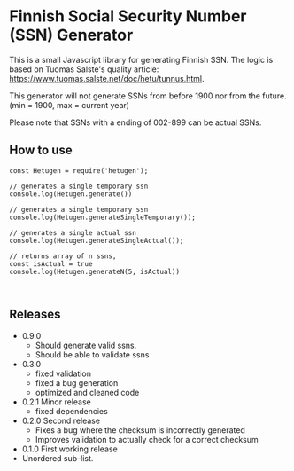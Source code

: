 # Finnish Social Security Number (SSN) Generator

This is a small Javascript library for generating Finnish SSN. The logic is based on Tuomas Salste's quality article: https://www.tuomas.salste.net/doc/hetu/tunnus.html.

This generator will not generate SSNs from before 1900 nor from the future. 
(min = 1900, max = current year)

Please note that SSNs with a ending of 002-899 can be actual SSNs. 

## How to use


```
const Hetugen = require('hetugen');

// generates a single temporary ssn
console.log(Hetugen.generate())

// generates a single temporary ssn
console.log(Hetugen.generateSingleTemporary());

// generates a single actual ssn
console.log(Hetugen.generateSingleActual());

// returns array of n ssns, 
const isActual = true
console.log(Hetugen.generateN(5, isActual))



```


## Releases
  * 0.9.0 
      - Should generate valid ssns.
      - Should be able to validate ssns
  * 0.3.0 
      - fixed validation
      - fixed a bug generation
      - optimized and cleaned code
  * 0.2.1 Minor release
      - fixed dependencies
  * 0.2.0 Second release
      - Fixes a bug where the checksum is incorrectly generated
      - Improves validation to actually check for a correct checksum
  * 0.1.0 First working release 
  * Unordered sub-list. 
